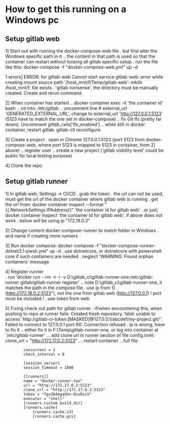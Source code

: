 
# How to get this running on a Windows pc

## Setup gitlab web

1] Start out with running the docker-compose-web file
    . but first alter the Windows specific path in it
        .. the content in that path is used so that the container can restart without loosing all gitlab specific setup
    . run the file like this: docker-compose -f "docker-compose-web.yml" up -d

1 errors]
    ERROR: for gitlab-web  Cannot start service gitlab-web: error while creating mount source path '/host_mnt/f/Temp/gitlab-web': mkdir /host_mnt/f: file exists
        . 'gitlab nonsense', the directory must be manually created. Create and rerun command.

2] When container has started
    .. docker container exec -it 'the container id' bash
    .. cd into: /etc/gitlab
    .. uncomment line # external_url 'GENERATED_EXTERNAL_URL', change to external_url 'http://127.0.0.1:5123'   (5123 have to     match the one set in docker-compose)
    .. fix Git lfs (pretty far down). Uncomment gitlab_rails['lfs_enabled']
    .. while still in docker container, restart gitlab: gitlab-ctl reconfigure

3] Create a project
    . open in Chrome 127.0.0.1:5123 (port 5123 from docker-compose-web, where port 5123 is mapped to 5123 in container, from 2] above)
        .. register user
        .. create a new project ('gitlab visbility level' could be public for local testing purpose)

4] Clone the repo



## Setup gitlab runner

1] In gitlab web; Settings -> CI/CD
    . grab the token
    . the url can not be used, must get the url of the docker container where gitlab web is running
        . get the url from:  docker container inspect --format "{{.NetworkSettings.IPAddress}}" 'the container id for gitlab web'
        . or just; docker container inspect 'the container id for gitlab web', if above does not work
        . below will be using ip "172.18.0.2"


2] Change content docker-compose-runner to match folder in Windows
    . and name if creating more runners


3] Run docker compose: docker-compose -f "docker-compose-runner-dotnet3.1-pwsh.yml" up -d
    . use dotnetcore, or dotnetcore with powershell core if such containers are needed
    . neglect 'WARNING: Found orphan containers' message


4] Register runner  
    . run 'docker run --rm -t -i -v D:\gitlab_ci\gitlab-runner-one:/etc/gitlab-runner gitlab/gitlab-runner register'
        .. note D:\gitlab_ci\gitlab-runner-one, it matches the path in the compose file
    . use ip from 1] (http://172.18.0.2:5123"), not the one from gitlab web (http://127.0.0.1)
    ! port most be included !
    . use token from web
    
5] Fixing check out path for gitlab runner
    . if/when encountering this, when pushing to repo at runner fails:
        Created fresh repository.
        fatal: unable to access 'http://gitlab-ci-token:[MASKED]@127.0.0.1/abcdef/my-project.git/': Failed to connect to 127.0.0.1 port 80: Connection refused
    . ip is wrong, have to fix it 
        .. either fix it in F:\Temp\gitlab-runner-one, or log into container at '/etc/gitlab-runner'
            ... add clone url in runner section of file config.toml: clone_url = "http://172.17.0.2:5123"
            ... restart container
            ...full file:

            concurrent = 1
            check_interval = 0

            [session_server]
            session_timeout = 1800

            [[runners]]
            name = "docker-runner-two"
            url = "http://172.17.0.2:5123"
            clone_url = "http://172.17.0.2:5123"
            token = "fgxZA4egaGhn-8ssRsiV"
            executor = "shell"
            [runners.custom_build_dir]
            [runners.cache]
                [runners.cache.s3]
                [runners.cache.gcs]


